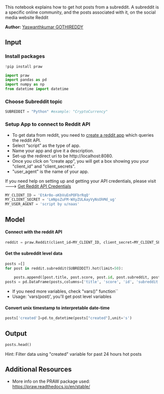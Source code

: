 This notebook explains how to get hot posts from a subreddit. A subreddit is a specific online community, and the posts associated with it, on the social media website Reddit

**Author:** [Yaswanthkumar GOTHIREDDY](https://www.linkedin.com/in/yaswanthkumargothireddy/)

## Input

### Install packages


```python
!pip install praw
```


```python
import praw
import pandas as pd
import numpy as np
from datetime import datetime
```

### Choose Subreddit topic 


```python
SUBREDDIT = "Python" #example: "CryptoCurrency"
```

### Setup App to connect to Reddit API

* To get data from reddit, you need to [create a reddit app](https://www.reddit.com/prefs/apps) which queries the reddit API.
* Select “script” as the type of app.
* Name your app and give it a description.
* Set-up the redirect uri to be http://localhost:8080.
* Once you click on “create app”, you will get a box showing you your "client_id" and "client_secrets".
* "user_agent" is the name of your app.

If you need help on setting up and getting your API credentials, please visit ---> [Get Reddit API Credentials](https://www.jcchouinard.com/get-reddit-api-credentials-with-praw/)


```python
MY_CLIENT_ID = 'EtAr0o-oKbVuEnPOFbrRqQ'
MY_CLIENT_SECRET = 'LmNpsZuFM-WXyZULAayVyNsOhMd_ug'
MY_USER_AGENT = 'script by u/naas'
```

## Model

#### Connect with the reddit API


```python
reddit = praw.Reddit(client_id=MY_CLIENT_ID, client_secret=MY_CLIENT_SECRET, user_agent=MY_USER_AGENT)
```

#### Get the subreddit level data


```python
posts =[]
for post in reddit.subreddit(SUBREDDIT).hot(limit=50):
    
    posts.append([post.title, post.score, post.id, post.subreddit, post.url, post.num_comments, post.selftext, post.created])
posts = pd.DataFrame(posts,columns=['title', 'score', 'id', 'subreddit', 'url', 'num_comments', 'body', 'created'])
```

* If you need more variables, check "vars()" function``
* Usage: 'vars(post)', you'll get post level variables 

#### Convert unix timestamp to interpretable date-time 


```python
posts['created']=pd.to_datetime(posts["created"],unit='s')
```

## Output


```python
posts.head()
```

Hint: Filter data using "created" variable for past 24 hours hot posts

## Additional Resources
- More info on the PRAW package used: https://praw.readthedocs.io/en/stable/
